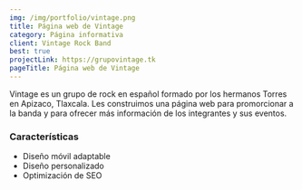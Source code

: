 ```yaml
---
img: /img/portfolio/vintage.png
title: Página web de Vintage
category: Página informativa
client: Vintage Rock Band
best: true
projectLink: https://grupovintage.tk
pageTitle: Página web de Vintage
---
```


Vintage es un grupo de rock en español formado por los hermanos Torres en Apizaco, Tlaxcala. Les construimos una página web para promorcionar a la banda y para ofrecer más información de los integrantes y sus eventos.

### Características

* Diseño móvil adaptable
* Diseño personalizado 
* Optimización de SEO